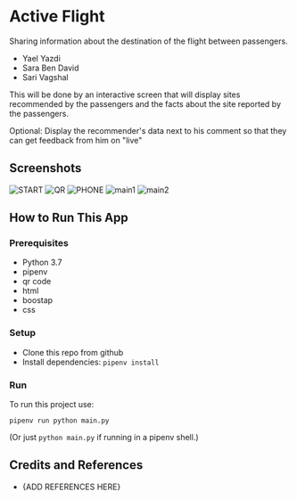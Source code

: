 # Active Flight
Sharing information about the destination of the flight between passengers.

* Yael Yazdi
* Sara Ben David
* Sari Vagshal

This will be done by an interactive screen that will display sites recommended by the passengers and the facts about the site reported by the passengers.

Optional: Display the recommender's data next to his comment so that they can get feedback from him on "live"

## Screenshots

![START](https://github.com/Elevationacademy/excellenteam-hackathon-ella-active-flight-y-s-s/blob/master/screenshots/qr.PNG)
![QR](https://github.com/Elevationacademy/excellenteam-hackathon-ella-active-flight-y-s-s/blob/master/screenshots/start.PNG)
![PHONE](https://github.com/Elevationacademy/excellenteam-hackathon-ella-active-flight-y-s-s/blob/master/screenshots/phone.PNG)
![main1](https://github.com/Elevationacademy/excellenteam-hackathon-ella-active-flight-y-s-s/blob/master/screenshots/main1.PNG)
![main2](https://github.com/Elevationacademy/excellenteam-hackathon-ella-active-flight-y-s-s/blob/master/screenshots/main2.PNG)

## How to Run This App

### Prerequisites
* Python 3.7 
* pipenv 
* qr code
* html
* boostap
* css

### Setup
* Clone this repo from github
* Install dependencies: `pipenv install`

### Run
To run this project use:

    pipenv run python main.py

(Or just `python main.py` if running in a pipenv shell.)

## Credits and References
* {ADD REFERENCES HERE}



